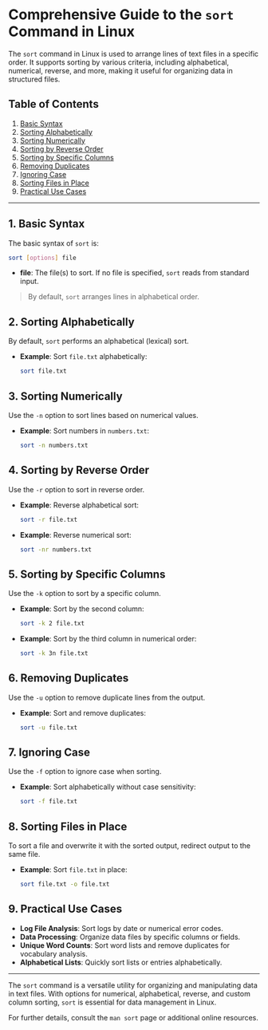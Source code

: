 
# Comprehensive Guide to the `sort` Command in Linux

The `sort` command in Linux is used to arrange lines of text files in a specific order. It supports sorting by various criteria, including alphabetical, numerical, reverse, and more, making it useful for organizing data in structured files.

## Table of Contents
1. [Basic Syntax](#basic-syntax)
2. [Sorting Alphabetically](#sorting-alphabetically)
3. [Sorting Numerically](#sorting-numerically)
4. [Sorting by Reverse Order](#sorting-by-reverse-order)
5. [Sorting by Specific Columns](#sorting-by-specific-columns)
6. [Removing Duplicates](#removing-duplicates)
7. [Ignoring Case](#ignoring-case)
8. [Sorting Files in Place](#sorting-files-in-place)
9. [Practical Use Cases](#practical-use-cases)

---

## 1. Basic Syntax

The basic syntax of `sort` is:
```bash
sort [options] file
```
- **file**: The file(s) to sort. If no file is specified, `sort` reads from standard input.

> By default, `sort` arranges lines in alphabetical order.

## 2. Sorting Alphabetically

By default, `sort` performs an alphabetical (lexical) sort.

- **Example**: Sort `file.txt` alphabetically:
  ```bash
  sort file.txt
  ```

## 3. Sorting Numerically

Use the `-n` option to sort lines based on numerical values.

- **Example**: Sort numbers in `numbers.txt`:
  ```bash
  sort -n numbers.txt
  ```

## 4. Sorting by Reverse Order

Use the `-r` option to sort in reverse order.

- **Example**: Reverse alphabetical sort:
  ```bash
  sort -r file.txt
  ```

- **Example**: Reverse numerical sort:
  ```bash
  sort -nr numbers.txt
  ```

## 5. Sorting by Specific Columns

Use the `-k` option to sort by a specific column. 

- **Example**: Sort by the second column:
  ```bash
  sort -k 2 file.txt
  ```

- **Example**: Sort by the third column in numerical order:
  ```bash
  sort -k 3n file.txt
  ```

## 6. Removing Duplicates

Use the `-u` option to remove duplicate lines from the output.

- **Example**: Sort and remove duplicates:
  ```bash
  sort -u file.txt
  ```

## 7. Ignoring Case

Use the `-f` option to ignore case when sorting.

- **Example**: Sort alphabetically without case sensitivity:
  ```bash
  sort -f file.txt
  ```

## 8. Sorting Files in Place

To sort a file and overwrite it with the sorted output, redirect output to the same file.

- **Example**: Sort `file.txt` in place:
  ```bash
  sort file.txt -o file.txt
  ```

## 9. Practical Use Cases

- **Log File Analysis**: Sort logs by date or numerical error codes.
- **Data Processing**: Organize data files by specific columns or fields.
- **Unique Word Counts**: Sort word lists and remove duplicates for vocabulary analysis.
- **Alphabetical Lists**: Quickly sort lists or entries alphabetically.

---

The `sort` command is a versatile utility for organizing and manipulating data in text files. With options for numerical, alphabetical, reverse, and custom column sorting, `sort` is essential for data management in Linux.

For further details, consult the `man sort` page or additional online resources.
